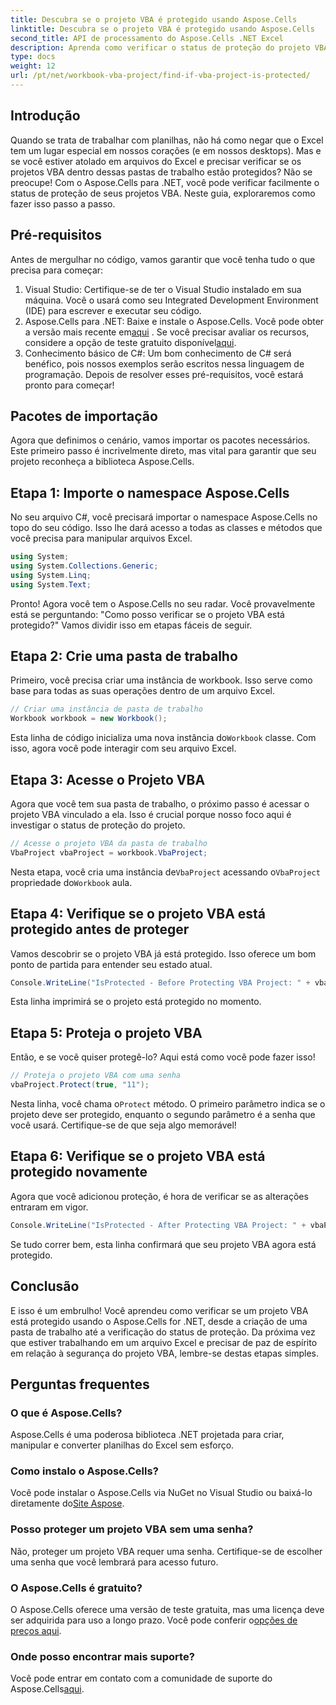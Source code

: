 ```yaml
---
title: Descubra se o projeto VBA é protegido usando Aspose.Cells
linktitle: Descubra se o projeto VBA é protegido usando Aspose.Cells
second_title: API de processamento do Aspose.Cells .NET Excel
description: Aprenda como verificar o status de proteção do projeto VBA no Excel usando Aspose.Cells para .NET, da criação à verificação. Guia fácil com exemplos de código.
type: docs
weight: 12
url: /pt/net/workbook-vba-project/find-if-vba-project-is-protected/
---
```

## Introdução
Quando se trata de trabalhar com planilhas, não há como negar que o Excel tem um lugar especial em nossos corações (e em nossos desktops). Mas e se você estiver atolado em arquivos do Excel e precisar verificar se os projetos VBA dentro dessas pastas de trabalho estão protegidos? Não se preocupe! Com o Aspose.Cells para .NET, você pode verificar facilmente o status de proteção de seus projetos VBA. Neste guia, exploraremos como fazer isso passo a passo.
## Pré-requisitos
Antes de mergulhar no código, vamos garantir que você tenha tudo o que precisa para começar:
1. Visual Studio: Certifique-se de ter o Visual Studio instalado em sua máquina. Você o usará como seu Integrated Development Environment (IDE) para escrever e executar seu código.
2.  Aspose.Cells para .NET: Baixe e instale o Aspose.Cells. Você pode obter a versão mais recente em[aqui](https://releases.aspose.com/cells/net/) . Se você precisar avaliar os recursos, considere a opção de teste gratuito disponível[aqui](https://releases.aspose.com/).
3. Conhecimento básico de C#: Um bom conhecimento de C# será benéfico, pois nossos exemplos serão escritos nessa linguagem de programação.
Depois de resolver esses pré-requisitos, você estará pronto para começar!
## Pacotes de importação
Agora que definimos o cenário, vamos importar os pacotes necessários. Este primeiro passo é incrivelmente direto, mas vital para garantir que seu projeto reconheça a biblioteca Aspose.Cells.
## Etapa 1: Importe o namespace Aspose.Cells
No seu arquivo C#, você precisará importar o namespace Aspose.Cells no topo do seu código. Isso lhe dará acesso a todas as classes e métodos que você precisa para manipular arquivos Excel.
```csharp
using System;
using System.Collections.Generic;
using System.Linq;
using System.Text;
```
Pronto! Agora você tem o Aspose.Cells no seu radar.
Você provavelmente está se perguntando: "Como posso verificar se o projeto VBA está protegido?" Vamos dividir isso em etapas fáceis de seguir.
## Etapa 2: Crie uma pasta de trabalho
Primeiro, você precisa criar uma instância de workbook. Isso serve como base para todas as suas operações dentro de um arquivo Excel.
```csharp
// Criar uma instância de pasta de trabalho
Workbook workbook = new Workbook();
```
 Esta linha de código inicializa uma nova instância do`Workbook` classe. Com isso, agora você pode interagir com seu arquivo Excel.
## Etapa 3: Acesse o Projeto VBA
Agora que você tem sua pasta de trabalho, o próximo passo é acessar o projeto VBA vinculado a ela. Isso é crucial porque nosso foco aqui é investigar o status de proteção do projeto.
```csharp
// Acesse o projeto VBA da pasta de trabalho
VbaProject vbaProject = workbook.VbaProject;
```
 Nesta etapa, você cria uma instância de`VbaProject` acessando o`VbaProject` propriedade do`Workbook` aula.
## Etapa 4: Verifique se o projeto VBA está protegido antes de proteger
Vamos descobrir se o projeto VBA já está protegido. Isso oferece um bom ponto de partida para entender seu estado atual. 
```csharp
Console.WriteLine("IsProtected - Before Protecting VBA Project: " + vbaProject.IsProtected);
```
Esta linha imprimirá se o projeto está protegido no momento. 
## Etapa 5: Proteja o projeto VBA
Então, e se você quiser protegê-lo? Aqui está como você pode fazer isso! 
```csharp
// Proteja o projeto VBA com uma senha
vbaProject.Protect(true, "11");
```
 Nesta linha, você chama o`Protect` método. O primeiro parâmetro indica se o projeto deve ser protegido, enquanto o segundo parâmetro é a senha que você usará. Certifique-se de que seja algo memorável!
## Etapa 6: Verifique se o projeto VBA está protegido novamente
Agora que você adicionou proteção, é hora de verificar se as alterações entraram em vigor. 
```csharp
Console.WriteLine("IsProtected - After Protecting VBA Project: " + vbaProject.IsProtected);
```
Se tudo correr bem, esta linha confirmará que seu projeto VBA agora está protegido.
## Conclusão
E isso é um embrulho! Você aprendeu como verificar se um projeto VBA está protegido usando o Aspose.Cells for .NET, desde a criação de uma pasta de trabalho até a verificação do status de proteção. Da próxima vez que estiver trabalhando em um arquivo Excel e precisar de paz de espírito em relação à segurança do projeto VBA, lembre-se destas etapas simples. 
## Perguntas frequentes
### O que é Aspose.Cells?  
Aspose.Cells é uma poderosa biblioteca .NET projetada para criar, manipular e converter planilhas do Excel sem esforço.
### Como instalo o Aspose.Cells?  
 Você pode instalar o Aspose.Cells via NuGet no Visual Studio ou baixá-lo diretamente do[Site Aspose](https://releases.aspose.com/cells/net/).
### Posso proteger um projeto VBA sem uma senha?  
Não, proteger um projeto VBA requer uma senha. Certifique-se de escolher uma senha que você lembrará para acesso futuro.
### O Aspose.Cells é gratuito?  
 O Aspose.Cells oferece uma versão de teste gratuita, mas uma licença deve ser adquirida para uso a longo prazo. Você pode conferir o[opções de preços aqui](https://purchase.aspose.com/buy).
### Onde posso encontrar mais suporte?  
 Você pode entrar em contato com a comunidade de suporte do Aspose.Cells[aqui](https://forum.aspose.com/c/cells/9).